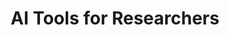 ---
title: "AI Tools for Researchers"
description: "AI, especially Large Language Models has emerged and is playing an increasing important role."
---